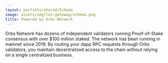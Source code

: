 ```yaml
---
layout: partials/shared/Schema
image: assets/img/ton-gateway/schema.png
title: Powered by Orbs Network
---
```


Orbs Network has dozens of independent validators running Proof-of-Stake consensus with over $100 million staked. The network has been running in mainnet since 2019. By routing your dapp RPC requests through Orbs validators, you maintain decentralized access to the chain without relying on a single centralized business.
